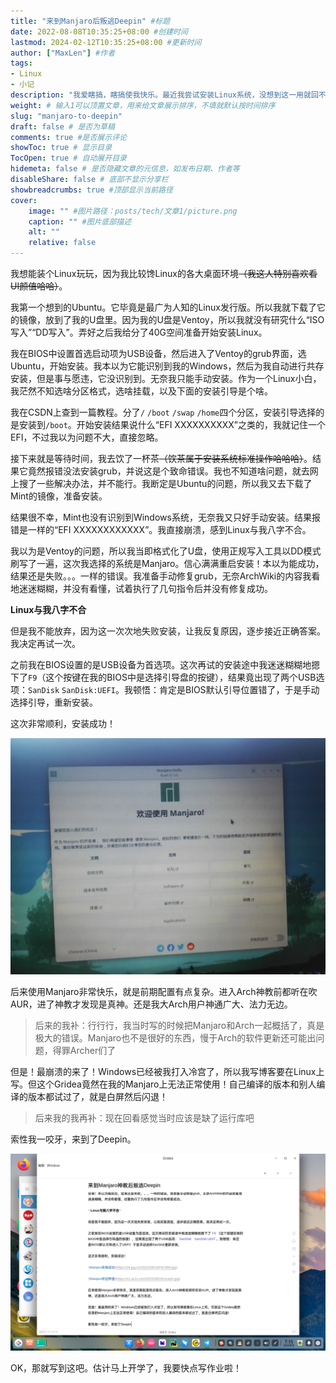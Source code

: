 ```yaml
---
title: "来到Manjaro后叛逃Deepin" #标题
date: 2022-08-08T10:35:25+08:00 #创建时间
lastmod: 2024-02-12T10:35:25+08:00 #更新时间
author: ["MaxLen"] #作者
tags: 
- Linux
- 小记
description: "我爱瞎搞，瞎搞使我快乐。最近我尝试安装Linux系统，没想到这一用就回不去了。" #描述
weight: # 输入1可以顶置文章，用来给文章展示排序，不填就默认按时间排序
slug: "manjaro-to-deepin"
draft: false # 是否为草稿
comments: true #是否展示评论
showToc: true # 显示目录
TocOpen: true # 自动展开目录
hidemeta: false # 是否隐藏文章的元信息，如发布日期、作者等
disableShare: false # 底部不显示分享栏
showbreadcrumbs: true #顶部显示当前路径
cover:
    image: "" #图片路径：posts/tech/文章1/picture.png
    caption: "" #图片底部描述
    alt: ""
    relative: false
---
```


我想能装个Linux玩玩，因为我比较馋Linux的各大桌面环境~~（我这人特别喜欢看UI颜值哈哈）~~。

我第一个想到的Ubuntu。它毕竟是最广为人知的Linux发行版。所以我就下载了它的镜像，放到了我的U盘里。因为我的U盘是Ventoy，所以我就没有研究什么“ISO写入”“DD写入”。弄好之后我给分了40G空间准备开始安装Linux。

我在BIOS中设置首选启动项为USB设备，然后进入了Ventoy的grub界面，选Ubuntu，开始安装。我本以为它能识别到我的Windows，然后为我自动进行共存安装，但是事与愿违，它没识别到。无奈我只能手动安装。作为一个Linux小白，我茫然不知选啥分区格式，选啥挂载，以及下面的安装引导是个啥。

我在CSDN上查到一篇教程。分了`/` `/boot` `/swap` `/home`四个分区，安装引导选择的是安装到`/boot`。开始安装结果说什么“EFI XXXXXXXXXX”之类的，我就记住一个EFI，不过我以为问题不大，直接忽略。

接下来就是等待时间，我去饮了一杯茶~~（饮茶属于安装系统标准操作哈哈哈）~~。结果它竟然报错没法安装grub，并说这是个致命错误。我也不知道啥问题，就去网上搜了一些解决办法，并不能行。我断定是Ubuntu的问题，所以我又去下载了Mint的镜像，准备安装。

结果很不幸，Mint也没有识别到Windows系统，无奈我又只好手动安装。结果报错是一样的“EFI XXXXXXXXXXXX”。我直接崩溃，感到Linux与我八字不合。

我以为是Ventoy的问题，所以我当即格式化了U盘，使用正规写入工具以DD模式刷写了一遍，这次我选择的系统是Manjaro。信心满满重启安装！本以为能成功，结果还是失败。。。一样的错误。我准备手动修复grub，无奈ArchWiki的内容我看地迷迷糊糊，并没有看懂，试着执行了几句指令后并没有修复成功。

**Linux与我八字不合**

但是我不能放弃，因为这一次次地失败安装，让我反复原因，逐步接近正确答案。我决定再试一次。

之前我在BIOS设置的是USB设备为首选项。这次再试的安装途中我迷迷糊糊地摁下了`F9`（这个按键在我的BIOS中是选择引导盘的按键），结果竟出现了两个USB选项：`SanDisk` `SanDisk:UEFI`。我顿悟：肯定是BIOS默认引导位置错了，于是手动选择引导，重新安装。

这次非常顺利，安装成功！

![image](https://github.com/maxlen727/picx-images-hosting/raw/master/20240212/image.37zof2zztxi0.webp)

后来使用Manjaro非常快乐，就是前期配置有点复杂。进入Arch神教前都听在吹AUR，进了神教才发现是真神。还是我大Arch用户神通广大、法力无边。

> 后来的我补：行行行，我当时写的时候把Manjaro和Arch一起概括了，真是极大的错误。Manjaro也不是很好的东西，慢于Arch的软件更新还可能出问题，得罪Archer们了

但是！最崩溃的来了！Windows已经被我打入冷宫了，所以我写博客要在Linux上写。但这个Gridea竟然在我的Manjaro上无法正常使用！自己编译的版本和别人编译的版本都试过了，就是白屏然后闪退！

> 后来我的我再补：现在回看感觉当时应该是缺了运行库吧

索性我一咬牙，来到了Deepin。

![image](https://github.com/maxlen727/picx-images-hosting/raw/master/20240212/image.479rk2y0qcy0.png)

OK，那就写到这吧。估计马上开学了，我要快点写作业啦！
